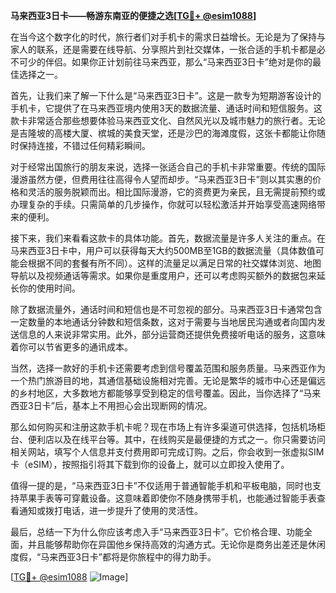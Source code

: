 **马来西亚3日卡——畅游东南亚的便捷之选[[TG💪+ @esim1088](https://t.me/s/esim1088)]**

在当今这个数字化的时代，旅行者们对手机卡的需求日益增长。无论是为了保持与家人的联系，还是需要在线导航、分享照片到社交媒体，一张合适的手机卡都是必不可少的伴侣。如果你正计划前往马来西亚，那么“马来西亚3日卡”绝对是你的最佳选择之一。

首先，让我们来了解一下什么是“马来西亚3日卡”。这是一款专为短期游客设计的手机卡，它提供了在马来西亚境内使用3天的数据流量、通话时间和短信服务。这款卡非常适合那些想要体验马来西亚文化、自然风光以及城市魅力的旅行者。无论是吉隆坡的高楼大厦、槟城的美食天堂，还是沙巴的海滩度假，这张卡都能让你随时保持连接，不错过任何精彩瞬间。

对于经常出国旅行的朋友来说，选择一张适合自己的手机卡非常重要。传统的国际漫游虽然方便，但费用往往高得令人望而却步。“马来西亚3日卡”则以其实惠的价格和灵活的服务脱颖而出。相比国际漫游，它的资费更为亲民，且无需提前预约或办理复杂的手续。只需简单的几步操作，你就可以轻松激活并开始享受高速网络带来的便利。

接下来，我们来看看这款卡的具体功能。首先，数据流量是许多人关注的重点。在马来西亚3日卡中，用户可以获得每天大约500MB至1GB的数据流量（具体数值可能会根据不同的套餐有所不同）。这样的流量足以满足日常的社交媒体浏览、地图导航以及视频通话等需求。如果你是重度用户，还可以考虑购买额外的数据包来延长你的使用时间。

除了数据流量外，通话时间和短信也是不可忽视的部分。马来西亚3日卡通常包含一定数量的本地通话分钟数和短信条数，这对于需要与当地居民沟通或者向国内发送信息的人来说非常实用。此外，部分运营商还提供免费接听电话的服务，这意味着你可以节省更多的通讯成本。

当然，选择一款好的手机卡还需要考虑到信号覆盖范围和服务质量。马来西亚作为一个热门旅游目的地，其通信基础设施相对完善。无论是繁华的城市中心还是偏远的乡村地区，大多数地方都能够享受到稳定的信号覆盖。因此，当你选择了“马来西亚3日卡”后，基本上不用担心会出现断网的情况。

那么如何购买和注册这款手机卡呢？现在市场上有许多渠道可供选择，包括机场柜台、便利店以及在线平台等。其中，在线购买是最便捷的方式之一。你只需要访问相关网站，填写个人信息并支付费用即可完成订购。之后，你会收到一张虚拟SIM卡（eSIM），按照指引将其下载到你的设备上，就可以立即投入使用了。

值得一提的是，“马来西亚3日卡”不仅适用于普通智能手机和平板电脑，同时也支持苹果手表等可穿戴设备。这意味着即使你不随身携带手机，也能通过智能手表查看通知或拨打电话，进一步提升了使用的灵活性。

最后，总结一下为什么你应该考虑入手“马来西亚3日卡”。它价格合理、功能全面，并且能够帮助你在异国他乡保持高效的沟通方式。无论你是商务出差还是休闲度假，“马来西亚3日卡”都将是你旅程中的得力助手。

[[TG💪+ @esim1088](https://t.me/s/esim1088) ![Image](https://i.postimg.cc/4NQfJmqS/Snipaste-2025-05-13-00-14-12.png)]
